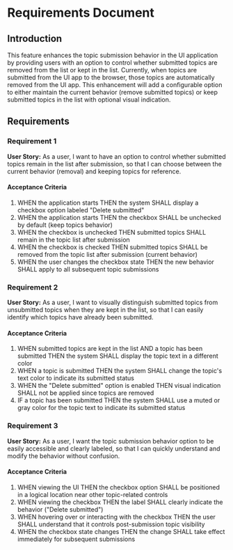 # Requirements Document

## Introduction

This feature enhances the topic submission behavior in the UI application by providing users with an option to control whether submitted topics are removed from the list or kept in the list. Currently, when topics are submitted from the UI app to the browser, those topics are automatically removed from the UI app. This enhancement will add a configurable option to either maintain the current behavior (remove submitted topics) or keep submitted topics in the list with optional visual indication.

## Requirements

### Requirement 1

**User Story:** As a user, I want to have an option to control whether submitted topics remain in the list after submission, so that I can choose between the current behavior (removal) and keeping topics for reference.

#### Acceptance Criteria

1. WHEN the application starts THEN the system SHALL display a checkbox option labeled "Delete submitted"
2. WHEN the application starts THEN the checkbox SHALL be unchecked by default (keep topics behavior)
3. WHEN the checkbox is unchecked THEN submitted topics SHALL remain in the topic list after submission
4. WHEN the checkbox is checked THEN submitted topics SHALL be removed from the topic list after submission (current behavior)
5. WHEN the user changes the checkbox state THEN the new behavior SHALL apply to all subsequent topic submissions

### Requirement 2

**User Story:** As a user, I want to visually distinguish submitted topics from unsubmitted topics when they are kept in the list, so that I can easily identify which topics have already been submitted.

#### Acceptance Criteria

1. WHEN submitted topics are kept in the list AND a topic has been submitted THEN the system SHALL display the topic text in a different color
2. WHEN a topic is submitted THEN the system SHALL change the topic's text color to indicate its submitted status
3. WHEN the "Delete submitted" option is enabled THEN visual indication SHALL not be applied since topics are removed
4. IF a topic has been submitted THEN the system SHALL use a muted or gray color for the topic text to indicate its submitted status

### Requirement 3

**User Story:** As a user, I want the topic submission behavior option to be easily accessible and clearly labeled, so that I can quickly understand and modify the behavior without confusion.

#### Acceptance Criteria

1. WHEN viewing the UI THEN the checkbox option SHALL be positioned in a logical location near other topic-related controls
2. WHEN viewing the checkbox THEN the label SHALL clearly indicate the behavior ("Delete submitted")
3. WHEN hovering over or interacting with the checkbox THEN the user SHALL understand that it controls post-submission topic visibility
4. WHEN the checkbox state changes THEN the change SHALL take effect immediately for subsequent submissions